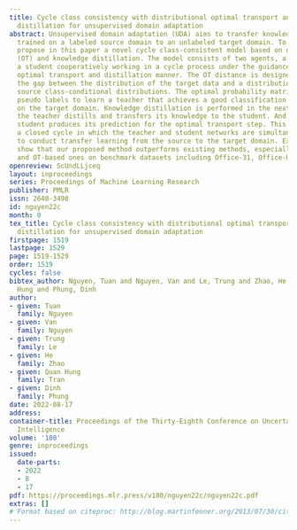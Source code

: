 ```yaml
---
title: Cycle class consistency with distributional optimal transport and knowledge
  distillation for unsupervised domain adaptation
abstract: Unsupervised domain adaptation (UDA) aims to transfer knowledge from a model
  trained on a labeled source domain to an unlabeled target domain. To this end, we
  propose in this paper a novel cycle class-consistent model based on optimal transport
  (OT) and knowledge distillation. The model consists of two agents, a teacher and
  a student cooperatively working in a cycle process under the guidance of the distributional
  optimal transport and distillation manner. The OT distance is designed to bridge
  the gap between the distribution of the target data and a distribution over the
  source class-conditional distributions. The optimal probability matrix then provides
  pseudo labels to learn a teacher that achieves a good classification performance
  on the target domain. Knowledge distillation is performed in the next step in which
  the teacher distills and transfers its knowledge to the student. And finally, the
  student produces its prediction for the optimal transport step. This process forms
  a closed cycle in which the teacher and student networks are simultaneously trained
  to conduct transfer learning from the source to the target domain. Extensive experiments
  show that our proposed method outperforms existing methods, especially the class-aware
  and OT-based ones on benchmark datasets including Office-31, Office-Home, and ImageCLEF-DA.
openreview: ScUndLLjceq
layout: inproceedings
series: Proceedings of Machine Learning Research
publisher: PMLR
issn: 2640-3498
id: nguyen22c
month: 0
tex_title: Cycle class consistency with distributional optimal transport and knowledge
  distillation for unsupervised domain adaptation
firstpage: 1519
lastpage: 1529
page: 1519-1529
order: 1519
cycles: false
bibtex_author: Nguyen, Tuan and Nguyen, Van and Le, Trung and Zhao, He and Tran, Quan
  Hung and Phung, Dinh
author:
- given: Tuan
  family: Nguyen
- given: Van
  family: Nguyen
- given: Trung
  family: Le
- given: He
  family: Zhao
- given: Quan Hung
  family: Tran
- given: Dinh
  family: Phung
date: 2022-08-17
address:
container-title: Proceedings of the Thirty-Eighth Conference on Uncertainty in Artificial
  Intelligence
volume: '180'
genre: inproceedings
issued:
  date-parts:
  - 2022
  - 8
  - 17
pdf: https://proceedings.mlr.press/v180/nguyen22c/nguyen22c.pdf
extras: []
# Format based on citeproc: http://blog.martinfenner.org/2013/07/30/citeproc-yaml-for-bibliographies/
---
```


